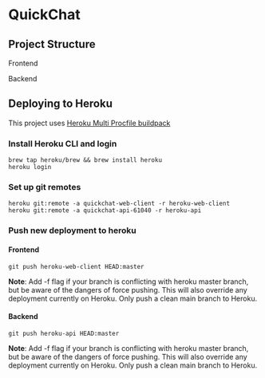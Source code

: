# QuickChat

## Project Structure

Frontend

Backend

## Deploying to Heroku

This project uses [Heroku Multi Procfile buildpack](https://elements.heroku.com/buildpacks/heroku/heroku-buildpack-multi-procfile)

### Install Heroku CLI and login

```
brew tap heroku/brew && brew install heroku
heroku login
```

### Set up git remotes

```
heroku git:remote -a quickchat-web-client -r heroku-web-client
heroku git:remote -a quickchat-api-61040 -r heroku-api
```

### Push new deployment to heroku

#### Frontend

```
git push heroku-web-client HEAD:master
```

**Note**: Add -f flag if your branch is conflicting with heroku master branch, but be aware of the dangers of force pushing. This will also override any deployment currently on Heroku. Only push a clean main branch to Heroku.

#### Backend

```
git push heroku-api HEAD:master
```

**Note**: Add -f flag if your branch is conflicting with heroku master branch, but be aware of the dangers of force pushing. This will also override any deployment currently on Heroku. Only push a clean main branch to Heroku.
